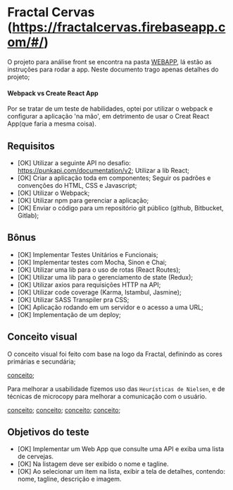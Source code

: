 # Fractal Cervas (https://fractalcervas.firebaseapp.com/#/)

O projeto para análise front se encontra na pasta [WEBAPP](/webapp), lá estão as instruções para rodar a app.
Neste documento trago apenas detalhes do projeto;

#### Webpack vs Create React App
Por se tratar de um teste de habilidades, optei por utilizar o webpack e configurar a aplicação 'na mão', em detrimento de usar o Creat React App(que faria a mesma coisa). 


## Requisitos

* [OK] Utilizar a seguinte API no desafio: https://punkapi.com/documentation/v2;
Utilizar a lib React;
* [OK] Criar a aplicação toda em componentes;
Seguir os padrões e convenções do HTML, CSS e Javascript;
* [OK] Utilizar o Webpack;
* [OK] Utilizar npm para gerenciar a aplicação;
* [OK] Enviar o código para um repositório git público (github, Bitbucket, Gitlab);

## Bônus

* [OK] Implementar Testes Unitários e Funcionais;
* [OK] Implementar testes com Mocha, Sinon e Chai;
* [OK] Utilizar uma lib para o uso de rotas (React Routes);
* [OK] Utilizar uma lib para o gerenciamento de state (Redux);
* [OK] Utilizar axios para requisições HTTP na API;
* [OK] Utilizar code coverage (Karma, Istambul, Jasmine);
* [OK] Utilizar SASS Transpiler pra CSS;
* [OK] Aplicação rodando em um servidor e o acesso a uma URL;
* [OK] Implementação de um deploy;


## Conceito visual
O conceito visual foi feito com base na logo da Fractal, definindo as cores primárias e secundária;

[conceito](/ux-images/conceito.png);

Para melhorar a usabilidade fizemos uso das ```Heurísticas de Nielsen```, e de  técnicas de microcopy para melhorar a comunicação com o usuário.

[conceito](/ux-images/minimalismo.png);
[conceito](/ux-images/microcopy-botão.png);
[conceito](/ux-images/filtro.png);
[conceito](/ux-images/conceito.png);


## Objetivos do teste

* [OK] Implementar um Web App que consulte uma API e exiba uma lista de cervejas. 
* [OK] Na listagem deve ser exibido o nome e tagline. 
* [OK] Ao selecionar um item na lista, exibir a tela de detalhes, contendo: nome, tagline, descrição e imagem.
